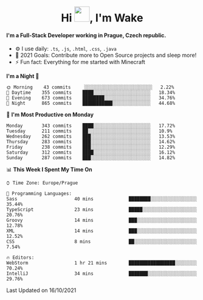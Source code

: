 <h1 align="center">Hi <img src="https://raw.githubusercontent.com/MrWakeCZ/MrWakeCZ/master/Hi.gif" width="40px" />, I'm Wake</h1>

#### I'm a Full-Stack Developer working in Prague, Czech republic.
- ⚙️ I use daily: `.ts`, `.js`, `.html`, `.css`, `.java`
- 🥅 2021 Goals: Contribute more to Open Source projects and sleep more!
- ⚡ Fun fact: Everything for me started with Minecraft

<!--START_SECTION:waka-->
**I'm a Night 🦉** 

```text
🌞 Morning    43 commits     ░░░░░░░░░░░░░░░░░░░░░░░░░   2.22% 
🌆 Daytime    355 commits    ████░░░░░░░░░░░░░░░░░░░░░   18.34% 
🌃 Evening    673 commits    ████████░░░░░░░░░░░░░░░░░   34.76% 
🌙 Night      865 commits    ███████████░░░░░░░░░░░░░░   44.68%

```
📅 **I'm Most Productive on Monday** 

```text
Monday       343 commits    ████░░░░░░░░░░░░░░░░░░░░░   17.72% 
Tuesday      211 commits    ██░░░░░░░░░░░░░░░░░░░░░░░   10.9% 
Wednesday    262 commits    ███░░░░░░░░░░░░░░░░░░░░░░   13.53% 
Thursday     283 commits    ███░░░░░░░░░░░░░░░░░░░░░░   14.62% 
Friday       238 commits    ███░░░░░░░░░░░░░░░░░░░░░░   12.29% 
Saturday     312 commits    ████░░░░░░░░░░░░░░░░░░░░░   16.12% 
Sunday       287 commits    ███░░░░░░░░░░░░░░░░░░░░░░   14.82%

```


📊 **This Week I Spent My Time On** 

```text
⌚︎ Time Zone: Europe/Prague

💬 Programming Languages: 
Sass                     40 mins             ████████░░░░░░░░░░░░░░░░░   35.44% 
TypeScript               23 mins             █████░░░░░░░░░░░░░░░░░░░░   20.76% 
Groovy                   14 mins             ███░░░░░░░░░░░░░░░░░░░░░░   12.78% 
XML                      14 mins             ███░░░░░░░░░░░░░░░░░░░░░░   12.52% 
CSS                      8 mins              ██░░░░░░░░░░░░░░░░░░░░░░░   7.54%

🔥 Editors: 
WebStorm                 1 hr 21 mins        █████████████████░░░░░░░░   70.24% 
IntelliJ                 34 mins             ███████░░░░░░░░░░░░░░░░░░   29.76%

```


 Last Updated on 16/10/2021
<!--END_SECTION:waka-->
